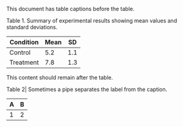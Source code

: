 This document has table captions before the table.

Table 1. Summary of experimental results showing mean values and standard deviations.

| Condition | Mean | SD  |
| --------- | ---- | --- |
| Control   | 5.2  | 1.1 |
| Treatment | 7.8  | 1.3 |

This content should remain after the table.

Table 2| Sometimes a pipe separates the label from the caption.

| A   | B   |
| --- | --- |
| 1   | 2   |

